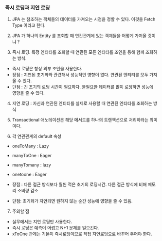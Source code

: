 ### 즉시 로딩과 지연 로딩 

1. JPA 는 참조하는 객체들의 데이터를 가져오는 시점을 정할 수 있다. 이것을 Fetch Type 이라고 한다. 

2. JPA 가 하나의 Entity 를 조회할 때 연간관계에 있는 객체들을 어떻게 가져올 것이냐 ? 

3. 즉시 로딩. 특정 엔티티를 조회할 때 연관된 모든 엔티티를 조인을 통해 함께 조회하는 방식. 
* 즉시 로딩은 항상 외부 조인을 사용한다. 
* 장점 : 지연된 초기화와 관련해서 성능적인 영향이 없다. 연관된 엔티티를 모두 가져올 수 있다. 
* 단점 : 긴 초기의 로딩 시간이 필요하다. 불필요한 데이터를 많이 로딩하면 성능에 영향을 줄 수 있다. 

4. 지연 로딩 : 자신과 연관된 엔티티를 실제로 사용할 때 연관된 엔티티를 조회하는 방식 

5. Transactional 애노테이션은 해당 메서드를 하나의 트랜잭션으로 처리하라는 의미이다. 

6. 각 연관관계의 default 속성 
* oneToMany : Lazy 
* manyToOne : Eager 
* manyTomany : lazy 
* onetoone : Eager 

* 장점 : 다른 접근 방식보다 훨씬 적은 초기의 로딩시간. 다른 접근 방식에 비해 메모리 소비량 감소 
* 단점: 초기화가 지연되면 원하지 않는 순간 성능에 영향을 줄 수 있음. 

7. 주의할 점 
* 실무에서는 지연 로딩만 사용한다. 
* 즉시 로딩은 예측이 어렵고 N+1 문제를 일으킨다. 
* xToOne 관계는 기본이 즉시로딩이므로 직접 지연로딩으로 바꾸어 주어야 한다. 